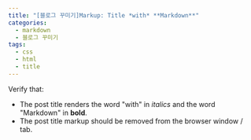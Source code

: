 ```yaml
---
title: "[블로그 꾸미기]Markup: Title *with* **Markdown**"
categories: 
  - markdown
  - 블로그 꾸미기
tags:
  - css
  - html
  - title
---
```


Verify that:

* The post title renders the word "with" in *italics* and the word "Markdown" in **bold**.
* The post title markup should be removed from the browser window / tab.